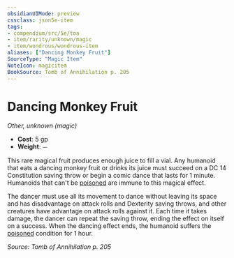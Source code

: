 ```yaml
---
obsidianUIMode: preview
cssclass: json5e-item
tags:
- compendium/src/5e/toa
- item/rarity/unknown/magic
- item/wondrous/wondrous-item
aliases: ["Dancing Monkey Fruit"]
SourceType: "Magic Item"
NoteIcon: magicitem
BookSource: Tomb of Annihilation p. 205
---
```

# Dancing Monkey Fruit
*Other, unknown (magic)*  

- **Cost**: 5 gp
- **Weight**: ⏤

This rare magical fruit produces enough juice to fill a vial. Any humanoid that eats a dancing monkey fruit or drinks its juice must succeed on a DC 14 Constitution saving throw or begin a comic dance that lasts for 1 minute. Humanoids that can't be [poisoned](/2-Mechanics/CLI/rules/conditions.md#poisoned) are immune to this magical effect.

The dancer must use all its movement to dance without leaving its space and has disadvantage on attack rolls and Dexterity saving throws, and other creatures have advantage on attack rolls against it. Each time it takes damage, the dancer can repeat the saving throw, ending the effect on itself on a success. When the dancing effect ends, the humanoid suffers the [poisoned](/2-Mechanics/CLI/rules/conditions.md#poisoned) condition for 1 hour.

*Source: Tomb of Annihilation p. 205*